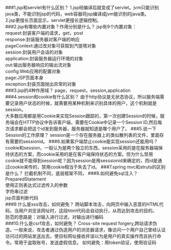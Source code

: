 ###1.jsp和servlet有什么区别？
1.jsp经编译后就变成了servlet。jvm只能识别java类，不能识别jsp的代码，web容器将jsp编译成jvm能识别的java类。<br>
2.jsp更擅长页面显示，servlet更擅长逻辑控制。<br>
###2.jsp有哪些内置对象？作用分别是什么？
jsp有9个内置对象：<br>
request:封装客户端的请求，get，post<br>
response:封装服务器对客户端的响应<br>
pageContext:通过改对象可获取到汽提塔对象<br>
session:封装用户会话的对象<br>
application:封装服务器运行环境的对象<br>
out:输出服务器响应的输出流对象<br>
config:Web应用的配置对象<br>
page:JSP页面本身<br>
exception:封装页面抛出异常的对象<br>
###3.jsp的4种作用域？
page，request，session,application<br>
###4.session和cookie有什么区别？
由于http协议是无状态协议，所以服务端需要记录用户状态的时候，就需要用某种机制来识别具体的用户，这个机制就是session。<br>
大多数应用都是用Cookie来实现Session跟踪的，第一次创建Session的时候，服务端会在HTTP协议中告诉客户端，需要在Cookie中记录一个Session ID,然后每次请求都会把这个id发到服务器，服务器就知道是哪个用户了。
###5.说一下Session的工作原理？
session是一个存在服务器上的类似散列表的文件，里面存有需要的sessionid。
###6.如果客户端禁止cookie能实现session还能用吗？
cookie和session，一般认为是两个独立的东西，session采用的是在服务器端保持状态的方案，而cookie采用的是在客户端保持状态的方案。但为什么禁用cookie就不能得到session呢？因为session是用sesssionid来确定的，而id是通过cookie来传的，禁用cookie相当于失去了id。
###7.spring mvc和struts的区别是什么？
拦截机制不同，底层框架不同，
###8.如何避免sql注入？
PreparedStatement<br>
使用正则表达式过滤传入的参数<br>
字符串过滤<br>
jsp页面判断代码<br>
###9.什么是xss攻击，如何避免？
跨站脚本攻击，向网页中输入恶意的HTML代码，当用户浏览该网址时，这段html代码会自动执行，从而达到攻击的目的。<br>
防范的思路是：对输入进行过滤，对输出进行编码<br>
###10.什么是csrf攻击，如何避免？
Cross-site request forgery,跨站请求伪造。一般来说，攻击者通过伪造用户的浏览器请求，像访问一个用户自己曾经认证访问过的网站发送出去，使目标网址接收并误以为是用户的真实操作而且执行命令。常用于盗取账号，发送虚假信息。
如何避免：用token验证，使用验证码
